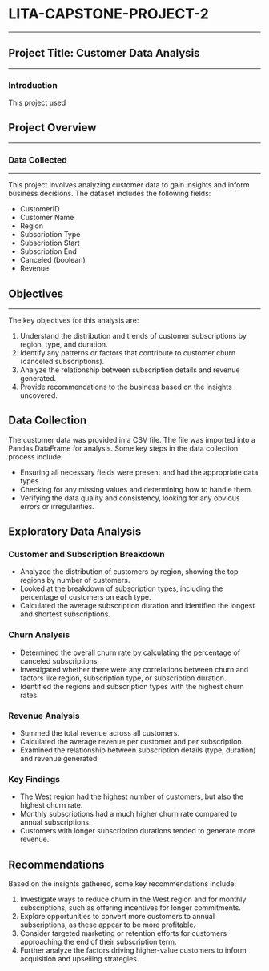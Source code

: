 # LITA-CAPSTONE-PROJECT-2 
---
## Project Title: Customer Data Analysis
---
### Introduction
This project used 

## Project Overview
---

### Data Collected
---
This project involves analyzing customer data to gain insights and inform business decisions. The dataset includes the following fields:

- CustomerID
- Customer Name
- Region 
- Subscription Type
- Subscription Start
- Subscription End
- Canceled (boolean)
- Revenue

## Objectives
---
The key objectives for this analysis are:
1. Understand the distribution and trends of customer subscriptions by region, type, and duration.
2. Identify any patterns or factors that contribute to customer churn (canceled subscriptions).
3. Analyze the relationship between subscription details and revenue generated.
4. Provide recommendations to the business based on the insights uncovered.

## Data Collection
The customer data was provided in a CSV file. The file was imported into a Pandas DataFrame for analysis. Some key steps in the data collection process include:

- Ensuring all necessary fields were present and had the appropriate data types.
- Checking for any missing values and determining how to handle them.
- Verifying the data quality and consistency, looking for any obvious errors or irregularities.

## Exploratory Data Analysis

### Customer and Subscription Breakdown
* Analyzed the distribution of customers by region, showing the top regions by number of customers.
* Looked at the breakdown of subscription types, including the percentage of customers on each type.
* Calculated the average subscription duration and identified the longest and shortest subscriptions.

### Churn Analysis
* Determined the overall churn rate by calculating the percentage of canceled subscriptions.
* Investigated whether there were any correlations between churn and factors like region, subscription type, or subscription duration.
* Identified the regions and subscription types with the highest churn rates.

### Revenue Analysis
* Summed the total revenue across all customers.
* Calculated the average revenue per customer and per subscription.
* Examined the relationship between subscription details (type, duration) and revenue generated.

### Key Findings
* The West region had the highest number of customers, but also the highest churn rate.
* Monthly subscriptions had a much higher churn rate compared to annual subscriptions.
* Customers with longer subscription durations tended to generate more revenue.

## Recommendations
Based on the insights gathered, some key recommendations include:

1. Investigate ways to reduce churn in the West region and for monthly subscriptions, such as offering incentives for longer commitments.
2. Explore opportunities to convert more customers to annual subscriptions, as these appear to be more profitable.
3. Consider targeted marketing or retention efforts for customers approaching the end of their subscription term.
4. Further analyze the factors driving higher-value customers to inform acquisition and upselling strategies.
